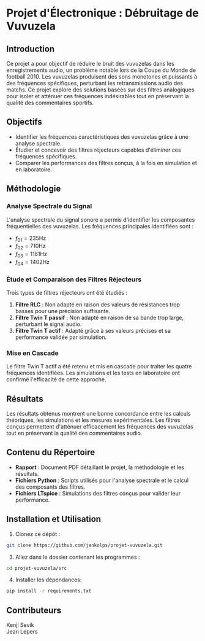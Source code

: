 # Projet d'Électronique : Débruitage de Vuvuzela

## Introduction

Ce projet a pour objectif de réduire le bruit des vuvuzelas dans les enregistrements audio, un problème notable lors de la Coupe du Monde de football 2010. Les vuvuzelas produisent des sons monotones et puissants à des fréquences spécifiques, perturbant les retransmissions audio des matchs. Ce projet explore des solutions basées sur des filtres analogiques pour isoler et atténuer ces fréquences indésirables tout en préservant la qualité des commentaires sportifs.

## Objectifs

- Identifier les fréquences caractéristiques des vuvuzelas grâce à une analyse spectrale.
- Étudier et concevoir des filtres réjecteurs capables d'éliminer ces fréquences spécifiques.
- Comparer les performances des filtres conçus, à la fois en simulation et en laboratoire.

## Méthodologie

### Analyse Spectrale du Signal

L'analyse spectrale du signal sonore a permis d'identifier les composantes fréquentielles des vuvuzelas. Les fréquences principales identifiées sont :

- $f_{01} = 235 \text{Hz}$
- $f_{02} = 710 \text{Hz}$
- $f_{03} = 1181 \text{Hz}$
- $f_{04} = 1402 \text{Hz}$

### Étude et Comparaison des Filtres Réjecteurs

Trois types de filtres réjecteurs ont été étudiés :

1. **Filtre RLC** : Non adapté en raison des valeurs de résistances trop basses pour une précision suffisante.
2. **Filtre Twin T passif** : Non adapté en raison de sa bande trop large, perturbant le signal audio.
3. **Filtre Twin T actif** : Adapté grâce à ses valeurs précises et sa performance validée par simulation.

### Mise en Cascade

Le filtre Twin T actif a été retenu et mis en cascade pour traiter les quatre fréquences identifiées. Les simulations et les tests en laboratoire ont confirmé l'efficacité de cette approche.

## Résultats

Les résultats obtenus montrent une bonne concordance entre les calculs théoriques, les simulations et les mesures expérimentales. Les filtres conçus permettent d'atténuer efficacement les fréquences des vuvuzelas tout en préservant la qualité des commentaires audio.

## Contenu du Répertoire

- **Rapport** : Document PDF détaillant le projet, la méthodologie et les résultats.
- **Fichiers Python** : Scripts utilisés pour l'analyse spectrale et le calcul des composants des filtres.
- **Fichiers LTspice** : Simulations des filtres conçus pour valider leur performance.

## Installation et Utilisation

1. Clonez ce dépôt :
```bash
git clone https://github.com/jankolps/projet-vuvuzela.git
```

3. Allez dans le dossier contenant les programmes :
```bash
cd projet-vuvuzela/src
```

4. Installer les dépendances:
```bash
pip install -r requirements.txt
```

## Contributeurs

Kenji Sevik\
Jean Lepers
